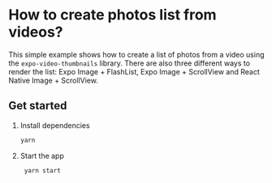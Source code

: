 # How to create photos list from videos?

This simple example shows how to create a list of photos from a video using the `expo-video-thumbnails` library. There
are also three different ways to render the list: Expo Image + FlashList, Expo Image + ScrollView and React Native
Image + ScrollView.

## Get started

1. Install dependencies

   ```bash
   yarn
   ```

2. Start the app

   ```bash
    yarn start
   ```
